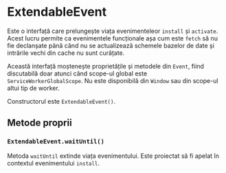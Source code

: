 # ExtendableEvent

Este o interfață care prelungește viața evenimenteleor `install` și `activate`. Acest lucru permite ca evenimentele funcționale așa cum este `fetch` să nu fie declanșate până când nu se actualizează schemele bazelor de date și intrările vechi din cache nu sunt curățate.

Această interfață moștenește proprietățile și metodele din `Event`, fiind discutabilă doar atunci când scope-ul global este `ServiceWorkerGlobalScope`. Nu este disponibilă din `Window` sau din scope-ul altui tip de worker.

Constructorul este `ExtendableEvent()`.

## Metode proprii

### `ExtendableEvent.waitUntil()`

Metoda `waitUntil` extinde viața evenimentului. Este proiectat să fi apelat în contextul evenimentului `install`.
